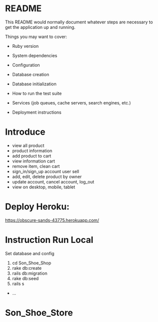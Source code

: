 # README

This README would normally document whatever steps are necessary to get the
application up and running.

Things you may want to cover:

* Ruby version 

* System dependencies

* Configuration

* Database creation

* Database initialization

* How to run the test suite

* Services (job queues, cache servers, search engines, etc.)

* Deployment instructions


# Introduce

+ view all product
+ product information
+ add product to cart
+ view information cart
+ remove item, clean cart
+ sign_in/sign_up account user sell
+ add, edit, delete product by owner
+ update account, cancel account, log_out
+ view on desktop, mobile, tablet


# Deploy Heroku:

https://obscure-sands-43775.herokuapp.com/


# Instruction Run Local

Set database and config
1. cd Son_Shoe_Shop
2. rake db:create
3. rails db:migration
4. rake db:seed
5. rails s


* ...
# Son_Shoe_Store
